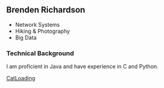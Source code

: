 ## Brenden Richardson

* Network Systems
* Hiking & Photography
* Big Data

### Technical Background

I am proficient in Java and have experience in C and Python.

[CatLoading](https://i.redd.it/ph2p94qe59351.jpg)
